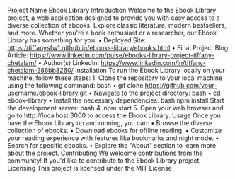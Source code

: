 
Project Name
Ebook Library
Introduction
Welcome to the Ebook Library project, a web application designed to provide you with easy access to a diverse collection of ebooks. Explore classic literature, modern bestsellers, and more. Whether you're a book enthusiast or a researcher, our Ebook Library has something for you.
    • Deployed Site: https://tiffanysfw1.github.io/ebooks-library/ebooks.html
    • Final Project Blog Article: https://www.linkedin.com/pulse/ebooks-library-project-tiffany-chetalam/
    • Author(s) LinkedIn: https://www.linkedin.com/in/tiffany-chetalam-286bb8260/
Installation
To run the Ebook Library locally on your machine, follow these steps:
    1. Clone the repository to your local machine using the following command:
       bash
    • git clone https://github.com/your-username/ebook-library.git
    • Navigate to the project directory:
bash
    • cd ebook-library
    • Install the necessary dependencies:
bash
npm install
Start the development server:
bash
    4. npm start
    5. Open your web browser and go to http://localhost:3000 to access the Ebook Library.
Usage
Once you have the Ebook Library up and running, you can:
    • Browse the diverse collection of ebooks.
    • Download ebooks for offline reading.
    • Customize your reading experience with features like bookmarks and night mode.
    • Search for specific ebooks.
    • Explore the "About" section to learn more about the project.
Contributing
We welcome contributions from the community! If you'd like to contribute to the Ebook Library project,
Licensing
This project is licensed under the MIT License 

